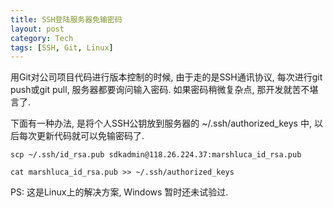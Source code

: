 ```yaml
---
title: SSH登陆服务器免输密码
layout: post
category: Tech
tags: [SSH, Git, Linux]
---
```


用Git对公司项目代码进行版本控制的时候, 由于走的是SSH通讯协议, 每次进行git push或git pull, 服务器都要询问输入密码. 如果密码稍微复杂点, 那开发就苦不堪言了. 

下面有一种办法, 是将个人SSH公钥放到服务器的 ~/.ssh/authorized_keys 中, 以后每次更新代码就可以免输密码了.

	scp ~/.ssh/id_rsa.pub sdkadmin@118.26.224.37:marshluca_id_rsa.pub

	cat marshluca_id_rsa.pub >> ~/.ssh/authorized_keys
	
PS: 这是Linux上的解决方案, Windows 暂时还未试验过.	
	